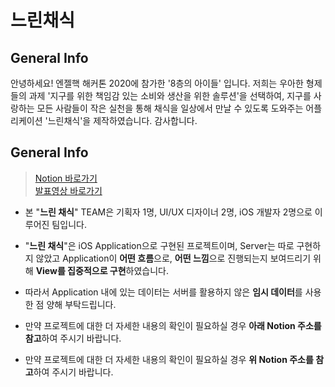 # 느린채식


## General Info ##

안녕하세요!
엔젤핵 해커톤 2020에 참가한 '8층의 아이들' 입니다.
저희는 우아한 형제들의 과제 '지구를 위한 책임감 있는 소비와 생산을 위한 솔루션'을 선택하여, 지구를 사랑하는 모든 사람들이 작은 실천을 통해 채식을 일상에서 만날 수 있도록 도와주는 어플리케이션 '느린채식'을 제작하였습니다.
감사합니다.

## General Info ##

> [Notion 바로가기](https://www.notion.so/509378ac1fd64a7d8f33ae9c7328fef2)<br>
> [발표영상 바로가기](https://youtu.be/7g13ISc7dRs)

- 본 "**느린 채식**" TEAM은 기획자 1명, UI/UX 디자이너 2명, iOS 개발자 2명으로 이루어진 팀입니다.

- "**느린 채식**"은 iOS Application으로 구현된 프로젝트이며, Server는 따로 구현하지 않았고
    Application이 **어떤 흐름**으로, **어떤 느낌**으로 진행되는지 보여드리기 위해 **View를 집중적으로 구현**하였습니다.

- 따라서 Application 내에 있는 데이터는 서버를 활용하지 않은 **임시 데이터**를 사용한 점 양해 부탁드립니다.

- 만약 프로젝트에 대한 더 자세한 내용의 확인이 필요하실 경우 **아래 Notion 주소를 참고**하여 주시기 바랍니다.

- 만약 프로젝트에 대한 더 자세한 내용의 확인이 필요하실 경우 **위 Notion 주소를 참고**하여 주시기 바랍니다.
